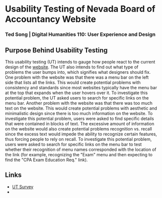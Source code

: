 # Usability Testing of Nevada Board of Accountancy Website
### Ted Song | Digital Humanities 110: User Experience and Design

## Purpose Behind Usability Testing
This usability testing (UT) intends to gauge how people react to the current design of the [website](www.nvaccountancy.com).
The UT also intends to find out what type of problems the user bumps into, which signifies what designers should fix.
One problem with the website was that there was a menu bar on the left side that lists all the links.
This would create potential problems with consistency and standards since most websites typically have the menu bar at the top that expands when the user hovers over it.
To investigate this potential problem, the UT asked users to search for specific links on the menu bar.
Another problem with the website was that there was too much text on the website.
This would create potential problems with aesthetic and minimalistic design since there is too much information on the website.
To investigate this potential problem, users were asked to find specific details that were contained in blocks of text.
The excessive amount of information on the website would also create potential problems recognition vs. recall since the excess text would impede the ability to recognize certain features, thus forcing people to rely on recall.
To investigate this potential problem, users were asked to search for specific links on the menu bar to test whether their recognition of menu names corresponded with the location of the link (for example, recognizing the "Exam" menu and then expecting to find the "CPA Exam Education Req." link).

## Links
- [UT Survey](https://docs.google.com/forms/d/1ai3fL4RrOHbGPT53gS4uzpDL_c2qIkTyiBsdimI3Hnc/edit?usp=sharing)
- 
